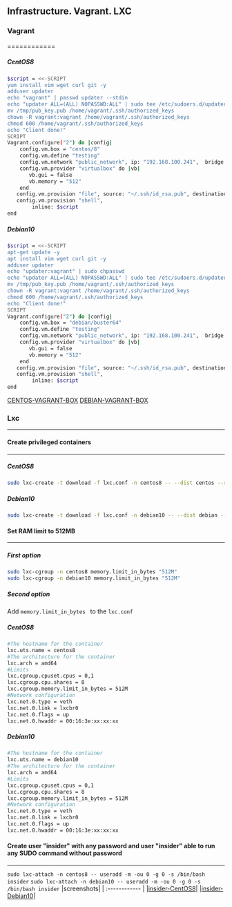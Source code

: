 Infrastructure. Vagrant. LXC
----
### Vagrant
============
##### CentOS8

```bash
$script = <<-SCRIPT
yum install vim wget curl git -y
adduser updater
echo "vagrant" | passwd updater --stdin
echo "updater ALL=(ALL) NOPASSWD:ALL" | sudo tee /etc/sudoers.d/updater
mv /tmp/pub_key.pub /home/vagrant/.ssh/authorized_keys
chown -R vagrant:vagrant /home/vagrant/.ssh/authorized_keys
chmod 600 /home/vagrant/.ssh/authorized_keys
echo "Client done!"
SCRIPT
Vagrant.configure("2") do |config|
    config.vm.box = "centos/8"
    config.vm.define "testing"
    config.vm.network "public_network", ip: "192.168.100.241",  bridge: "wlp3s0"
    config.vm.provider "virtualbox" do |vb|
       vb.gui = false
       vb.memory = "512"
    end
   config.vm.provision "file", source: "~/.ssh/id_rsa.pub", destination: "/tmp/pub_key.pub"
   config.vm.provision "shell",
        inline: $script
end
```

##### Debian10
```bash
$script = <<-SCRIPT
apt-get update -y
apt install vim wget curl git -y
adduser updater
echo "updater:vagrant" | sudo chpasswd
echo "updater ALL=(ALL) NOPASSWD:ALL" | sudo tee /etc/sudoers.d/updater
mv /tmp/pub_key.pub /home/vagrant/.ssh/authorized_keys
chown -R vagrant:vagrant /home/vagrant/.ssh/authorized_keys
chmod 600 /home/vagrant/.ssh/authorized_keys
echo "Client done!"
SCRIPT
Vagrant.configure("2") do |config|
    config.vm.box = "debian/buster64"
    config.vm.define "testing"
    config.vm.network "public_network", ip: "192.168.100.241",  bridge: "wlp3s0"
    config.vm.provider "virtualbox" do |vb|
       vb.gui = false
       vb.memory = "512"
    end
   config.vm.provision "file", source: "~/.ssh/id_rsa.pub", destination: "/tmp/pub_key.pub"
   config.vm.provision "shell",
        inline: $script
end
```
[CENTOS-VAGRANT-BOX](https://app.vagrantup.com/manlyx/boxes/centos8-courses)
[DEBIAN-VAGRANT-BOX](https://app.vagrantup.com/manlyx/boxes/debian10-courses)
### Lxc
-----------------------------------------
#### Create privileged containers
------
##### CentOS8
```bash
sudo lxc-create -t download -f lxc.conf -n centos8 -- --dist centos --release 8 --arch amd64
```

##### Debian10
```bash
sudo lxc-create -t download -f lxc.conf -n debian10 -- --dist debian --release jessie --arch amd64
```
#### Set RAM limit to 512MB
------
##### First option
```bash
sudo lxc-cgroup -n centos8 memory.limit_in_bytes "512M"
sudo lxc-cgroup -n debian10 memory.limit_in_bytes "512M"
```
##### Second option
Add `memory.limit_in_bytes ` to the `lxc.conf`
##### CentOS8
```bash
#The hostname for the container
lxc.uts.name = centos8
#The architecture for the container
lxc.arch = amd64
#Limits
lxc.cgroup.cpuset.cpus = 0,1
lxc.cgroup.cpu.shares = 8
lxc.cgroup.memory.limit_in_bytes = 512M
#Network configuration
lxc.net.0.type = veth
lxc.net.0.link = lxcbr0
lxc.net.0.flags = up
lxc.net.0.hwaddr = 00:16:3e:xx:xx:xx
```
##### Debian10
```bash
#The hostname for the container
lxc.uts.name = debian10
#The architecture for the container
lxc.arch = amd64
#Limits
lxc.cgroup.cpuset.cpus = 0,1
lxc.cgroup.cpu.shares = 8
lxc.cgroup.memory.limit_in_bytes = 512M
#Network configuration
lxc.net.0.type = veth
lxc.net.0.link = lxcbr0
lxc.net.0.flags = up
lxc.net.0.hwaddr = 00:16:3e:xx:xx:xx
```
#### Create user "insider" with any password and user "insider" able to run any SUDO command without password
------
`sudo lxc-attach -n centos8 -- useradd -m -ou 0 -g 0 -s /bin/bash insider`
`sudo lxc-attach -n debian10 -- useradd -m -ou 0 -g 0 -s /bin/bash insider`
|screenshots|
| :------------ |
|[insider-CentOS8](https://ibb.co/JCDnNGV)|
|[insider-Debian10](https://ibb.co/F4zypYG)|

